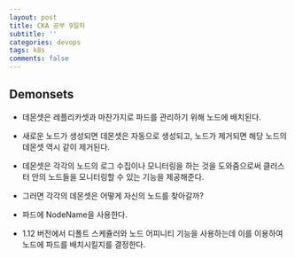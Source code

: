 ```yaml
---
layout: post
title: CKA 공부 9일차
subtitle: ''
categories: devops
tags: k8s
comments: false
---
```


## Demonsets

- 데몬셋은 레플리카셋과 마찬가지로 파드를 관리하기 위해 노드에 배치된다.

- 새로운 노드가 생성되면 데몬셋은 자동으로 생성되고, 노드가 제거되면 해당 노드의 데몬셋 역시 같이 제거된다.

- 데몬셋은 각각의 노드의 로그 수집이나 모니터링을 하는 것을 도와줌으로써 클러스터 안의 노드들을 모니터링할 수 있는 기능을 제공해준다.

- 그러면 각각의 데몬셋은 어떻게 자신의 노드를 찾아갈까?

- 파드에 NodeName을 사용한다.

- 1.12 버전에서 디폴트 스케쥴러와 노드 어피니티 기능을 사용하는데 이를 이용하여 노드에 파드를 배치시킬지를 결정한다.
